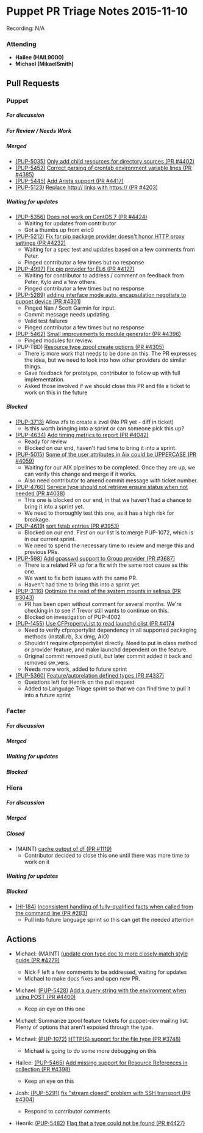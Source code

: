 # Puppet PR Triage Notes 2015-11-10

Recording: N/A

### Attending

* **Hailee (HAIL9000)**
* **Michael (MikaelSmith)**

## Pull Requests

### Puppet

##### For discussion

##### For Review / Needs Work

##### Merged

* [(PUP-5035)](https://tickets.puppetlabs.com/browse/PUP-5035) [Only add child resources for directory sources (PR #4402)](https://github.com/puppetlabs/puppet/pull/4402)
* [(PUP-5452)](https://tickets.puppetlabs.com/browse/PUP-5452) [Correct parsing of crontab environment variable lines (PR #4385)](https://github.com/puppetlabs/puppet/pull/4385)
* [(PUP-5445)](https://tickets.puppetlabs.com/browse/PUP-5445) [Add Arista support (PR #4417)](https://github.com/puppetlabs/puppet/pull/4417)
* [(PUP-5123)](https://tickets.puppetlabs.com/browse/PUP-5123) [Replace http:// links with https://  (PR #4203)](https://github.com/puppetlabs/puppet/pull/4203)

##### Waiting for updates

* [(PUP-5356)](https://tickets.puppetlabs.com/browse/PUP-5356) [Does not work on CentOS 7 (PR #4424)](https://github.com/puppetlabs/puppet/pull/4424)
  - Waiting for updates from contributor
  - Got a thumbs up from eric0
* [(PUP-5212)](https://tickets.puppetlabs.com/browse/PUP-5212) [Fix for pip package provider doesn't honor HTTP proxy settings (PR #4232)](https://github.com/puppetlabs/puppet/pull/4232)
  - Waiting for a spec test and updates based on a few comments from Peter.
  - Pinged contributor a few times but no response
* [(PUP-4997)](https://tickets.puppetlabs.com/browse/PUP-4997) [Fix pip provider for EL6 (PR #4127)](https://github.com/puppetlabs/puppet/pull/4127)
  - Waiting for contributor to address / comment on feedback from Peter, Kylo and a few others.
  - Pinged contributor a few times but no response
* [(PUP-5289)](https://tickets.puppetlabs.com/browse/PUP-5289) [adding interface mode auto, encapsulation negotiate to puppet device (PR #4301)](https://github.com/puppetlabs/puppet/pull/4301)
  - Pinged Nan / Scott Garmin for input.
  - Commit message needs updating.
  - Valid test failures
  - Pinged contributor a few times but no response
* [(PUP-5462)](https://tickets.puppetlabs.com/browse/PUP-5462) [Small improvements to module generator (PR #4396)](https://github.com/puppetlabs/puppet/pull/4396)
  - Pinged modules for review.
* (PUP-TBD) [Resource type zpool create options (PR #4305)](https://github.com/puppetlabs/puppet/pull/4305)
  - There is more work that needs to be done on this. The PR expresses the idea, but we need to look into how other providers do similar things.
  - Gave feedback for prototype, contributor to follow up with full implementation.
  - Asked those involved if we should close this PR and file a ticket to work on this in the future

##### Blocked

* [(PUP-3713)](https://tickets.puppetlabs.com/browse/PUP-3713) Allow zfs to create a zvol (No PR yet - diff in ticket)
  - Is this worth bringing into a sprint or can someone pick this up?
* [(PUP-4634)](https://tickets.puppetlabs.com/browse/PUP-4634) [Add timing metrics to report (PR #4042)](https://github.com/puppetlabs/puppet/pull/4042)
  - Ready for review
  - Blocked on our end, haven't had time to bring it into a sprint.
* [(PUP-5015)](https://tickets.puppetlabs.com/browse/PUP-5015) [Some of the user attributes in Aix could be UPPERCASE (PR #4059)](https://github.com/puppetlabs/puppet/pull/4059)
  - Waiting for our AIX pipelines to be completed. Once they are up, we can verify this change and merge if it works.
  - Also need contributor to amend commit message with ticket number.
* [(PUP-4760)](https://tickets.puppetlabs.com/browse/PUP-4760) [Service type should not retrieve ensure status when not needed (PR #4038)](https://github.com/puppetlabs/puppet/pull/4038)
  - This one is blocked on our end, in that we haven't had a chance to bring it into a sprint yet.
  - We need to thoroughly test this one, as it has a high risk for breakage.
* [(PUP-4619)](https://tickets.puppetlabs.com/browse/PUP-4619) [sort fstab entries (PR #3953)](https://github.com/puppetlabs/puppet/pull/3953)
  - Blocked on our end. First on our list is to merge PUP-1072, which is in our current sprint.
  - We need to spend the necessary time to review and merge this and previous PRs.
* [(PUP-598)](https://tickets.puppetlabs.com/browse/PUP-598) [Add gpasswd support to Group provider (PR #3687)](https://github.com/puppetlabs/puppet/pull/3687)
  - There is a related PR up for a fix with the same root cause as this one.
  - We want to fix both issues with the same PR.
  - Haven't had time to bring this into a sprint yet.
* [(PUP-3116)](https://tickets.puppetlabs.com/browse/PUP-3116) [Optimize the read of the system mounts in selinux (PR #3043)](https://github.com/puppetlabs/puppet/pull/3043)
  - PR has been open without comment for several months. We're checking in to see if Trevor still wants to continue on this.
  - Blocked on investigation of PUP-4002
* [(PUP-1455)](https://tickets.puppetlabs.com/browse/PUP-1455) [Use CFPropertyList to read launchd plist (PR #4174](https://github.com/puppetlabs/puppet/pull/4174)
  - Need to verify cfpropertylist dependency in all supported packaging methods (install.rb, 3.x dmg, AIO)
  - Shouldn't require cfpropertylist directly. Need to put in class method or provider feature, and make launchd dependent on the feature.
  - Original commit removed plutil, but later commit added it back and removed sw\_vers.
  - Needs more work, added to future sprint
* [(PUP-5360)](https://tickets.puppetlabs.com/browse/PUP-5360) [Feature/autorelation defined types (PR #4337)](https://github.com/puppetlabs/puppet/pull/4337)
  - Questions left for Henrik on the pull request
  - Added to Language Triage sprint so that we can find time to pull it into a future sprint

### Facter

##### For discussion

##### Merged

##### Waiting for updates

##### Blocked

### Hiera

##### For discussion

##### Merged

##### Closed

* (MAINT) [cache output of df (PR #1119)](https://github.com/puppetlabs/facter/pull/1119)
  - Contributor decided to close this one until there was more time to work on it

##### Waiting for updates

##### Blocked

* [(HI-184)](https://tickets.puppetlabs.com/browse/HI-184) [Inconsistent handling of fully-qualified facts when called from the command line (PR #283)](https://github.com/puppetlabs/hiera/pull/283)
  - Pull into future language sprint so this can get the needed attention

## Actions

* Michael: (MAINT) [(update cron type doc to more closely match style guide (PR #4279)](https://github.com/puppetlabs/puppet/pull/4279)
  - Nick F left a few comments to be addressed, waiting for updates
  - Michael to make docs fixes and open new PR.

* Michael: [(PUP-5428)](https://tickets.puppetlabs.com/browse/PUP-5428) [Add a query string with the environment when using POST (PR #4400)](https://github.com/puppetlabs/puppet/pull/4400)
  - Keep an eye on this one

* Michael: Summarize zpool feature tickets for puppet-dev mailing list. Plenty of options that aren't exposed through the type.

* Michael: [(PUP-1072)](https://tickets.puppetlabs.com/browse/PUP-1072) [HTTP(S) support for the file type (PR #3748)](https://github.com/puppetlabs/puppet/pull/3748)
  - Michael is going to do some more debugging on this

* Hailee: [(PUP-5465)](https://tickets.puppetlabs.com/browse/PUP-5465) [Add missing support for Resource References in collection (PR #4398)](https://github.com/puppetlabs/puppet/pull/4398)
  - Keep an eye on this

* Josh: [(PUP-5291)](https://tickets.puppetlabs.com/browse/PUP-5291) [fix "stream closed" problem with SSH transport (PR #4304)](https://github.com/puppetlabs/puppet/pull/4304)
  - Respond to contributor comments

* Henrik: [(PUP-5482)](https://tickets.puppetlabs.com/browse/PUP-5482) [Flag that a type could not be found (PR #4427)](https://github.com/puppetlabs/puppet/pull/4427)
